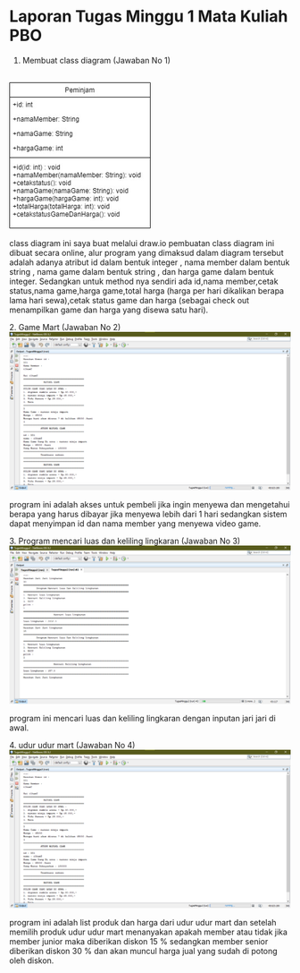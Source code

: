 # Laporan Tugas Minggu 1 Mata Kuliah PBO

1. Membuat class diagram (Jawaban No 1)
<br>
<img src="no1.jpg">
<p> class diagram ini saya buat melalui draw.io pembuatan class diagram ini dibuat secara online, alur program yang dimaksud dalam diagram tersebut adalah adanya atribut id dalam bentuk integer , nama member dalam bentuk string , nama game dalam bentuk string , dan harga game dalam bentuk integer. Sedangkan untuk method nya sendiri ada id,nama member,cetak status,nama game,harga game,total harga (harga per hari dikalikan berapa lama hari sewa),cetak status game dan harga (sebagai check out menampilkan game dan harga yang disewa satu hari).
</p>
2. Game Mart (Jawaban No 2)
<br>
<img src="no2.png">
<p> program ini adalah akses untuk pembeli jika ingin menyewa dan mengetahui berapa yang harus dibayar jika menyewa lebih dari 1 hari sedangkan sistem dapat menyimpan id dan nama member yang menyewa video game.
</p>
3. Program mencari luas dan keliling lingkaran (Jawaban No 3)
<br>
<img src="no3.png">
<p> program ini mencari luas dan keliling lingkaran dengan inputan jari jari di awal.
</p>
4.  udur udur mart (Jawaban No 4)
<br>
<img src="no2.png">
<p>
program ini adalah list produk dan harga dari udur udur mart dan setelah memilih produk udur udur mart menanyakan apakah member atau tidak jika member junior maka diberikan diskon 15 % sedangkan member senior diberikan diskon 30 % dan akan muncul harga jual yang sudah di potong oleh diskon.
